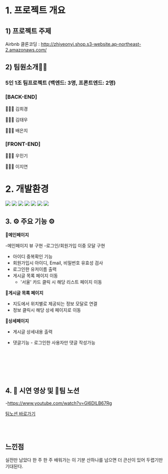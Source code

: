 # 1. 프로젝트 개요

## 1) 프로젝트 주제

Airbnb 클론코딩 : http://zhiyeonyi.shop.s3-website.ap-northeast-2.amazonaws.com/

## 2) 팀원소개🧙‍♂️

### 5인 1조 팀프로젝트 (백엔드: 3명, 프론트엔드: 2명)

### [BACK-END]
🧑🏻‍💻 김희경

🧑🏻‍💻 김태우

🧑🏻‍💻 배은지

### [FRONT-END]
🧑🏻‍💻 우민기

🧑🏻‍💻 이지연

# 2. 개발환경

<img src="https://camo.githubusercontent.com/d147c6135f0f61373ceeae9035902f4c70578cb7bebacbf9a629bbfa0c035b0c/68747470733a2f2f696d672e736869656c64732e696f2f62616467652f6a6176617363726970742d4637444631453f7374796c653d666f722d7468652d6261646765266c6f676f3d6a617661736372697074266c6f676f436f6c6f723d626c61636b"/>
<img src="https://camo.githubusercontent.com/d7a20725f534274737c2e8ea95bd345a2f09c31f22910de188b3151aad65b45d/68747470733a2f2f696d672e736869656c64732e696f2f62616467652f72656163742d3631444146423f7374796c653d666f722d7468652d6261646765266c6f676f3d7265616374266c6f676f436f6c6f723d626c61636b"/>
<img src="https://camo.githubusercontent.com/751649218286418c3b3a04b2fe4fe5929358a1b761108b26b5e29e8bb202f2d6/68747470733a2f2f696d672e736869656c64732e696f2f62616467652f68746d6c2d4533344632363f7374796c653d666f722d7468652d6261646765266c6f676f3d68746d6c35266c6f676f436f6c6f723d7768697465"/>
<img src="https://camo.githubusercontent.com/d1a61dccdba51c4d1ff3306fe00404de9162915d282bade8ef91b992f84ebd35/68747470733a2f2f696d672e736869656c64732e696f2f62616467652f6373732d3135373242363f7374796c653d666f722d7468652d6261646765266c6f676f3d63737333266c6f676f436f6c6f723d7768697465"/>
<img src="https://camo.githubusercontent.com/d7ade26e4f293e0cb858d1201598c2d5796337157046744f785c292de15fc774/68747470733a2f2f696d672e736869656c64732e696f2f62616467652f6177732d3233324633453f7374796c653d666f722d7468652d6261646765266c6f676f3d416d617a6f6e415753266c6f676f436f6c6f723d7768697465"/>
<img src="https://camo.githubusercontent.com/5148c757ec30584083d0dc8c25ee75363e4bc37a55889b989e864549f6b08132/68747470733a2f2f696d672e736869656c64732e696f2f62616467652f6769746875622d3138313731373f7374796c653d666c6174266c6f676f3d676974687562266c6f676f436f6c6f723d7768697465"/>
<img src="https://camo.githubusercontent.com/770f4d88e664a125e7d37ae6454a96da68e906c830eef44caeb59f0e56c2d8cf/68747470733a2f2f696d672e736869656c64732e696f2f62616467652f6769742d4630353033323f7374796c653d666c6174266c6f676f3d676974266c6f676f436f6c6f723d7768697465"/>

## 3. ⚙ 주요 기능 ⚙

🧡**메인페이지**

-메인페이지 뷰 구현
-로그인/회원가입 이중 모달 구현
- 아이디 중복확인 기능
- 회원가입시 아이디, Email, 비밀번호 유효성 검사
  </br>
- 로그인한 유저이름 출력
- 게시글 목록 페이지 이동
  - '서울' 카드 클릭 시 해당 리스트 페이지 이동
    </br>

💛**게시글 목록 페이지**
- 지도에서 위치별로 제공되는 정보 모달로 연결
- 정보 클릭시 해당 상세 페이지로 이동
  </br>

💚**상세페이지**

- 게시글 상세내용 출력
- 댓글기능 - 로그인한 사용자만 댓글 작성가능
  </br>

  </br>
  </br>



</br>
</br>

## 4. 🎥 시연 영상 및 📖팀 노션 

-https://www.youtube.com/watch?v=Gl6DlLB67Rg

[팀노션 바로가기](https://tangible-gander-9ea.notion.site/airbnb-Team-4-0d26d293f8124f9499eea52dc1b5b0b2)

</br>
</br>

## 느낀점

실전만 남았다 한 주 한 주 배워가는 이 기분 산하나를 넘으면 더 큰산이 있어 두렵기만 기대된다.


          

          
